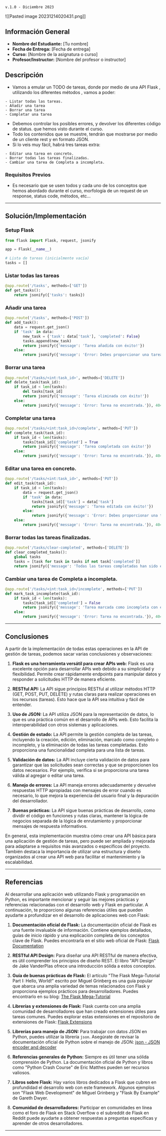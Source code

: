 `v.1.0 - Diciembre 2023`
  
![[Pasted image 20231214020431.png]]
## Información General

- **Nombre del Estudiante:** [Tu nombre]
- **Fecha de Entrega:** [Fecha de entrega]
-  **Curso:** [Nombre de la asignatura o curso]
- **Profesor/Instructor:** [Nombre del profesor o instructor]

## Descripción

- Vamos a emular un TODO de tareas, donde por medio de una API Flask , utilizando los diferentes métodos , vamos a poder:
>
	- Listar todas las tareas.
	- Añadir una tarea
	- Borrar una tarea
	- Completar una tarea

- Debemos controlar los posibles errores, y devolver los diferentes código de status. que hemos visto durante el curso.
- Todo los contenidos que se muestre, tendrán que mostrarse por medio de un cliente rest y en formato  JSON.
- Si lo veis muy fácil,  habrá tres tareas extra:
>
	- Editar una tarea en concreto.
	- Borrar todas las tareas finalizadas.
	- Cambiar una tarea de Completa a incompleta.
### Requisitos Previos

- Es necesario que se usen todos y cada uno de los conceptos que hemos abordado durante el curso, morfología de un request de un response, status code, métodos, etc...
---
## Solución/Implementación
### Setup Flask
```python
from flask import Flask, request, jsonify

app = Flask(__name__)

# Lista de tareas (inicialmente vacía)
tasks = []
```

### Listar todas las tareas
``` python
@app.route('/tasks', methods=['GET'])
def get_tasks():
    return jsonify({'tasks': tasks})
```

### Añadir una tarea
```python
@app.route('/tasks', methods=['POST'])
def add_task():
    data = request.get_json()
    if 'task' in data:
        new_task = {'task': data['task'], 'completed': False}
        tasks.append(new_task)
        return jsonify({'message': 'Tarea añadida con éxito!'})
    else:
        return jsonify({'message': 'Error: Debes proporcionar una tarea válida.'}), 400
```

### Borrar una tarea
```python
@app.route('/tasks/<int:task_id>', methods=['DELETE'])
def delete_task(task_id):
    if task_id < len(tasks):
        del tasks[task_id]
        return jsonify({'message': 'Tarea eliminada con éxito!'})
    else:
        return jsonify({'message': 'Error: Tarea no encontrada.'}), 404
```

### Completar una tarea
```python
@app.route('/tasks/<int:task_id>/complete', methods=['PUT'])
def complete_task(task_id):
    if task_id < len(tasks):
        tasks[task_id]['completed'] = True
        return jsonify({'message': 'Tarea completada con éxito!'})
    else:
        return jsonify({'message': 'Error: Tarea no encontrada.'}), 404
```

### Editar una tarea en concreto.
```python
@app.route('/tasks/<int:task_id>', methods=['PUT'])
def edit_task(task_id):
    if task_id < len(tasks):
        data = request.get_json()
        if 'task' in data:
            tasks[task_id]['task'] = data['task']
            return jsonify({'message': 'Tarea editada con éxito!'})
        else:
            return jsonify({'message': 'Error: Debes proporcionar una tarea válida en el cuerpo JSON.'}), 400
    else:
        return jsonify({'message': 'Error: Tarea no encontrada.'}), 404
```
 
### Borrar todas las tareas finalizadas.
```python
@app.route('/tasks/clear-completed', methods=['DELETE'])
def clear_completed_tasks():
    global tasks
    tasks = [task for task in tasks if not task['completed']]
    return jsonify({'message': 'Todas las tareas completadas han sido eliminadas.'})
```

### Cambiar una tarea de Completa a incompleta.
```python
@app.route('/tasks/<int:task_id>/incomplete', methods=['PUT'])
def mark_task_incomplete(task_id):
    if task_id < len(tasks):
        tasks[task_id]['completed'] = False
        return jsonify({'message': 'Tarea marcada como incompleta con éxito!'})
    else:
        return jsonify({'message': 'Error: Tarea no encontrada.'}), 404
```

---

## Conclusiones
A partir de la implementación de todas estas operaciones en la API de gestión de tareas, podemos sacar varias conclusiones y observaciones:

1. **Flask es una herramienta versátil para crear APIs web:** Flask es una excelente opción para desarrollar APIs web debido a su simplicidad y flexibilidad. Permite crear rápidamente endpoints para manipular datos y responder a solicitudes HTTP de manera eficiente.
    
2. **RESTful API:** La API sigue principios RESTful al utilizar métodos HTTP (GET, POST, PUT, DELETE) y rutas claras para realizar operaciones en los recursos (tareas). Esto hace que la API sea intuitiva y fácil de entender.
    
3. **Uso de JSON:** La API utiliza JSON para la representación de datos, lo que es una práctica común en el desarrollo de APIs web. Esto facilita la interoperabilidad con otros sistemas y aplicaciones.
    
4. **Gestión de estado:** La API permite la gestión completa de las tareas, incluyendo la creación, edición, eliminación, marcado como completo o incompleto, y la eliminación de todas las tareas completadas. Esto proporciona una funcionalidad completa para una lista de tareas.
    
5. **Validación de datos:** La API incluye cierta validación de datos para garantizar que las solicitudes sean correctas y que se proporcionen los datos necesarios. Por ejemplo, verifica si se proporciona una tarea válida al agregar o editar una tarea.
    
6. **Manejo de errores:** La API maneja errores adecuadamente y devuelve respuestas HTTP apropiadas con mensajes de error cuando es necesario, lo que mejora la experiencia del usuario final y la depuración del desarrollador.
    
7. **Buenas prácticas:** La API sigue buenas prácticas de desarrollo, como dividir el código en funciones y rutas claras, mantener la lógica de negocios separada de la lógica de enrutamiento y proporcionar mensajes de respuesta informativos.
    

En general, esta implementación muestra cómo crear una API básica para una aplicación de gestión de tareas, pero puede ser ampliada y mejorada para adaptarse a requisitos más avanzados o específicos del proyecto. También destaca la importancia de utilizar una estructura y diseño organizados al crear una API web para facilitar el mantenimiento y la escalabilidad.

---
## Referencias
Al desarrollar una aplicación web utilizando Flask y programación en Python, es importante mencionar y seguir las mejores prácticas y referencias relacionadas con el desarrollo web y Flask en particular. A continuación, te proporciono algunas referencias útiles que pueden ayudarte a profundizar en el desarrollo de aplicaciones web con Flask:

1. **Documentación oficial de Flask:** La documentación oficial de Flask es una fuente invaluable de información. Contiene ejemplos detallados, guías de inicio rápido y una explicación completa de los conceptos clave de Flask. Puedes encontrarla en el sitio web oficial de Flask: [Flask Documentation](https://flask.palletsprojects.com/)
    
2. **RESTful API Design:** Para diseñar una API RESTful de manera efectiva, es útil comprender los principios de diseño REST. El libro "API Design" de Jake VanderPlas ofrece una introducción sólida a estos conceptos.
    
3. **Guía de buenas prácticas de Flask:** El artículo "The Flask Mega-Tutorial Part I: Hello, World!" escrito por Miguel Grinberg es una guía popular que abarca una amplia variedad de temas relacionados con Flask y proporciona ejemplos prácticos para desarrolladores. Puedes encontrarlo en su blog: [The Flask Mega-Tutorial](https://blog.miguelgrinberg.com/post/the-flask-mega-tutorial-part-i-hello-world)
    
4. **Librerías y extensiones de Flask:** Flask cuenta con una amplia comunidad de desarrolladores que han creado extensiones útiles para tareas comunes. Puedes explorar estas extensiones en el repositorio de extensiones de Flask: [Flask Extensions](https://flask.palletsprojects.com/en/2.1.x/extensions/)
    
5. **Librerías para manejo de JSON:** Para trabajar con datos JSON en Python, puedes utilizar la librería `json`. Asegúrate de revisar la documentación oficial de Python sobre el manejo de JSON: [json - JSON encoder and decoder](https://docs.python.org/3/library/json.html)
    
6. **Referencias generales de Python:** Siempre es útil tener una sólida comprensión de Python. La documentación oficial de Python y libros como "Python Crash Course" de Eric Matthes pueden ser recursos valiosos.
    
7. **Libros sobre Flask:** Hay varios libros dedicados a Flask que cubren en profundidad el desarrollo web con este framework. Algunos ejemplos son "Flask Web Development" de Miguel Grinberg y "Flask By Example" de Gareth Dwyer.
    
8. **Comunidad de desarrolladores:** Participar en comunidades en línea como el foro de Flask en Stack Overflow o el subreddit de Flask en Reddit puede ayudarte a obtener respuestas a preguntas específicas y aprender de otros desarrolladores.

---